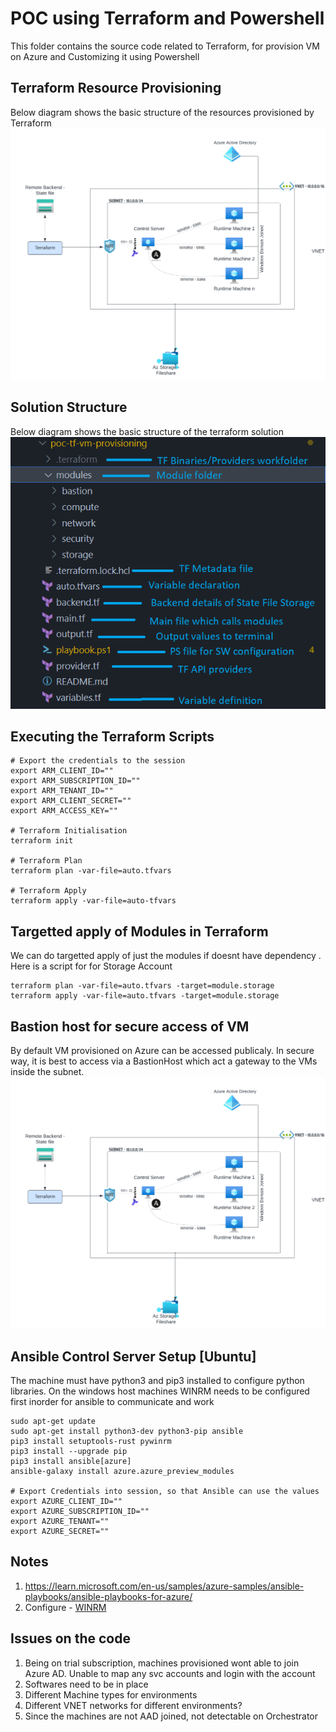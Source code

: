 # POC using Terraform and Powershell
This folder contains the source code related to Terraform, for provision VM on Azure and Customizing it using Powershell

## Terraform Resource Provisioning
Below diagram shows the basic structure of the resources provisioned by Terraform </br>
![Model](./images/architecture.png) 


## Solution Structure
Below diagram shows the basic structure of the terraform solution </br>
![Structure](./images/folder-structure.png) 
## Executing the Terraform Scripts
```
# Export the credentials to the session
export ARM_CLIENT_ID=""
export ARM_SUBSCRIPTION_ID=""
export ARM_TENANT_ID=""
export ARM_CLIENT_SECRET=""
export ARM_ACCESS_KEY=""

# Terraform Initialisation
terraform init

# Terraform Plan
terraform plan -var-file=auto.tfvars

# Terraform Apply
terraform apply -var-file=auto-tfvars
```

## Targetted apply of Modules in Terraform
We can do targetted apply of just the modules if doesnt have dependency . Here is a script for  for Storage Account
```
terraform plan -var-file=auto.tfvars -target=module.storage
terraform apply -var-file=auto.tfvars -target=module.storage
```

## Bastion host for secure access of VM
By default VM provisioned on Azure can be accessed publicaly. In secure way, it is best to access via a BastionHost which act a gateway to the VMs inside the subnet. </br>
![Bastion Host](./images/architecture.png)

## Ansible Control Server Setup [Ubuntu]
The machine must have python3 and pip3 installed to configure python libraries. On the windows host machines WINRM needs to be configured first inorder for ansible to communicate and work
```
sudo apt-get update
sudo apt-get install python3-dev python3-pip ansible
pip3 install setuptools-rust pywinrm
pip3 install --upgrade pip
pip3 install ansible[azure]
ansible-galaxy install azure.azure_preview_modules

# Export Credentials into session, so that Ansible can use the values
export AZURE_CLIENT_ID=""
export AZURE_SUBSCRIPTION_ID=""
export AZURE_TENANT=""
export AZURE_SECRET=""
```

## Notes
1. https://learn.microsoft.com/en-us/samples/azure-samples/ansible-playbooks/ansible-playbooks-for-azure/
2. Configure - [WINRM](https://raw.githubusercontent.com/ansible/ansible/devel/examples/scripts/ConfigureRemotingForAnsible.ps1)
## Issues on the code

1. Being on trial subscription, machines provisioned wont able to join  Azure AD. Unable to map any svc accounts and login with the account
2. Softwares need to be in place
3. Different Machine types for environments
4. Different VNET networks for different environments?
5. Since the machines are not AAD joined, not detectable on Orchestrator
